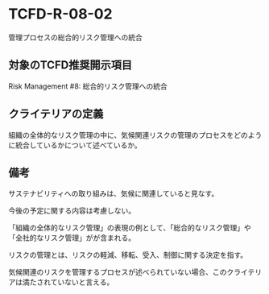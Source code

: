 # TCFD-R-08-02

管理プロセスの総合的リスク管理への統合

## 対象のTCFD推奨開示項目

Risk Management #8: 総合的リスク管理への統合

## クライテリアの定義

組織の全体的なリスク管理の中に、気候関連リスクの管理のプロセスをどのように統合しているかについて述べているか。

## 備考

サステナビリティへの取り組みは、気候に関連していると見なす。

今後の予定に関する内容は考慮しない。

「組織の全体的なリスク管理」の表現の例として、「総合的なリスク管理」や「全社的なリスク管理」がが含まれる。

リスクの管理とは、リスクの軽減、移転、受入、制御に関する決定を指す。

気候関連のリスクを管理するプロセスが述べられていない場合、このクライテリアは満たされていないと言える。
